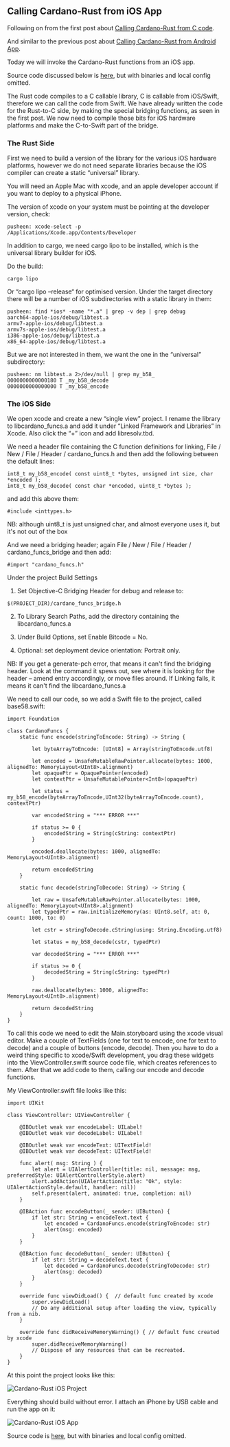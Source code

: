 ## Calling Cardano-Rust from iOS App

Following on from the first post about [Calling Cardano-Rust from C code](https://hm999.github.io/cardano-rust-c-example-doc/).

And similar to the previous post about [Calling Cardano-Rust from Android App](https://hm999.github.io/cardano-rust-android-example-doc/).

Today we will invoke the Cardano-Rust functions from an iOS app.

Source code discussed below is [here](https://github.com/HM999/cardano-rust-ios-example), but with binaries and local config omitted.

The Rust code compiles to a C callable library, C is callable from iOS/Swift, therefore we can call the code from Swift. We have already written the code for the Rust-to-C side, by making the special bridging functions, as seen in the first post. We now need to compile those bits for iOS hardware platforms and make the C-to-Swift part of the bridge.

### The Rust Side

First we need to build a version of the library for the various iOS hardware platforms, however we do not need separate libraries because the iOS compiler can create a static “universal” library. 

You will need an Apple Mac with xcode, and an apple developer account if you want to deploy to a physical iPhone.

The version of xcode on your system must be pointing at the developer version, check:

```
pusheen: xcode-select -p
/Applications/Xcode.app/Contents/Developer
```

In addition to cargo, we need cargo lipo to be installed, which is the universal library builder for iOS. 

Do the build:

```
cargo lipo
```

Or “cargo lipo –release“ for optimised version. Under the target directory there will be a number of iOS subdirectories with a static library in them:

```
pusheen: find *ios* -name "*.a" | grep -v dep | grep debug
aarch64-apple-ios/debug/libtest.a
armv7-apple-ios/debug/libtest.a
armv7s-apple-ios/debug/libtest.a
i386-apple-ios/debug/libtest.a
x86_64-apple-ios/debug/libtest.a
```

But we are not interested in them, we want the one in the “universal” subdirectory:

```
pusheen: nm libtest.a 2>/dev/null | grep my_b58_
0000000000000180 T _my_b58_decode
0000000000000000 T _my_b58_encode
```

### The iOS Side

We open xcode and create a new “single view” project. I rename the library to libcardano_funcs.a and add it under “Linked Framework and Libraries” in Xcode. Also click the “+” icon and add libresolv.tbd.

We need a header file containing the C function definitions for linking, File / New / File / Header / cardano_funcs.h and then add the following between the default lines:

```
int8_t my_b58_encode( const uint8_t *bytes, unsigned int size, char *encoded );
int8_t my_b58_decode( const char *encoded, uint8_t *bytes );
```

and add this above them:

```
#include <inttypes.h>
```

NB: although uint8_t is just unsigned char, and almost everyone uses it, but it's not out of the box

And we need a bridging header; again File / New / File / Header / cardano_funcs_bridge and then add:

```
#import "cardano_funcs.h"
```

Under the project Build Settings 

1. Set Objective-C Bridging Header for debug and release to:

```
$(PROJECT_DIR)/cardano_funcs_bridge.h
```

2. To Library Search Paths, add the directory containing the libcardano_funcs.a

3. Under Build Options, set Enable Bitcode = No.

4. Optional: set deployment device orientation: Portrait only.

NB: If you get a generate-pch error, that means it can't find the bridging header. Look at the command it spews out, see where it is looking for the header – amend entry accordingly, or move files around. If Linking fails, it means it can't find the libcardano_funcs.a

We need to call our code, so we add a Swift file to the project, called base58.swift:

```
import Foundation

class CardanoFuncs {
    static func encode(stringToEncode: String) -> String {

        let byteArrayToEncode: [UInt8] = Array(stringToEncode.utf8)
        
        let encoded = UnsafeMutableRawPointer.allocate(bytes: 1000, alignedTo: MemoryLayout<UInt8>.alignment)
        let opaquePtr = OpaquePointer(encoded)
        let contextPtr = UnsafeMutablePointer<Int8>(opaquePtr)
        
        let status = my_b58_encode(byteArrayToEncode,UInt32(byteArrayToEncode.count), contextPtr)
        
        var encodedString = "*** ERROR ***"
        
        if status >= 0 {
            encodedString = String(cString: contextPtr)
        }
        
        encoded.deallocate(bytes: 1000, alignedTo: MemoryLayout<UInt8>.alignment)
        
        return encodedString
    }
    
    static func decode(stringToDecode: String) -> String {
        
        let raw = UnsafeMutableRawPointer.allocate(bytes: 1000, alignedTo: MemoryLayout<UInt8>.alignment)
        let typedPtr = raw.initializeMemory(as: UInt8.self, at: 0, count: 1000, to: 0)
        
        let cstr = stringToDecode.cString(using: String.Encoding.utf8)
        
        let status = my_b58_decode(cstr, typedPtr)
        
        var decodedString = "*** ERROR ***"
        
        if status >= 0 {
            decodedString = String(cString: typedPtr)
        }
        
        raw.deallocate(bytes: 1000, alignedTo: MemoryLayout<UInt8>.alignment)
        
        return decodedString
    }
}
```

To call this code we need to edit the Main.storyboard using the xcode visual editor. Make a couple of TextFields (one for text to encode, one for text to decode) and a couple of buttons (encode, decode). Then you have to do a weird thing specific to xcode/Swift development, you drag these widgets into the ViewController.swift source code file, which creates references to them. After that we add code to them, calling our encode and decode functions.

My ViewController.swift file looks like this:

```
import UIKit

class ViewController: UIViewController {
    
    @IBOutlet weak var encodeLabel: UILabel!
    @IBOutlet weak var decodeLabel: UILabel!
    
    @IBOutlet weak var encodeText: UITextField!
    @IBOutlet weak var decodeText: UITextField!
    
    func alert( msg: String ) {
        let alert = UIAlertController(title: nil, message: msg, preferredStyle: UIAlertControllerStyle.alert)
        alert.addAction(UIAlertAction(title: "Ok", style: UIAlertActionStyle.default, handler: nil))
        self.present(alert, animated: true, completion: nil)
    }
    
    @IBAction func encodeButton(_ sender: UIButton) {
        if let str: String = encodeText.text {
            let encoded = CardanoFuncs.encode(stringToEncode: str)
            alert(msg: encoded)
        }
    }
    
    @IBAction func decodeButton(_ sender: UIButton) {
        if let str: String = decodeText.text {
            let decoded = CardanoFuncs.decode(stringToDecode: str)
            alert(msg: decoded)
        }
    }
    
    override func viewDidLoad() {  // default func created by xcode
        super.viewDidLoad()
        // Do any additional setup after loading the view, typically from a nib.
    }

    override func didReceiveMemoryWarning() { // default func created by xcode
        super.didReceiveMemoryWarning()
        // Dispose of any resources that can be recreated.
    }
}
```

At this point the project looks like this:

![Cardano-Rust iOS Project](https://raw.githubusercontent.com/HM999/cardano-rust-ios-example-doc/master/images/cardano-rust-ios-project.png)

Everything should build without error. I attach an iPhone by USB cable and run the app on it:

![Cardano-Rust iOS App](https://raw.githubusercontent.com/HM999/cardano-rust-ios-example-doc/master/images/cardano-rust-ios-app.jpg)

Source code is [here](https://github.com/HM999/cardano-rust-ios-example), but with binaries and local config omitted.
